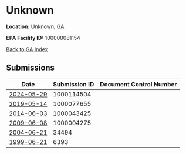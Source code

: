 # Unknown

**Location:** Unknown, GA

**EPA Facility ID:** 100000081154

[Back to GA Index](../../index.md)

## Submissions

| Date | Submission ID | Document Control Number |
|------|--------------|-------------------------|
| [2024-05-29](submissions/1000114504.md) | 1000114504 |  |
| [2019-05-14](submissions/1000077655.md) | 1000077655 |  |
| [2014-06-03](submissions/1000043425.md) | 1000043425 |  |
| [2009-06-08](submissions/1000004275.md) | 1000004275 |  |
| [2004-06-21](submissions/34494.md) | 34494 |  |
| [1999-06-21](submissions/6393.md) | 6393 |  |
